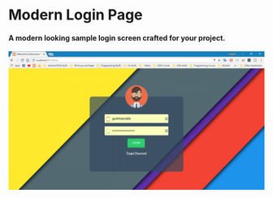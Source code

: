 # Modern Login Page

<h4>
	A modern looking sample login screen crafted for your project. 
</h4>

<img src="modern.PNG" alt="">